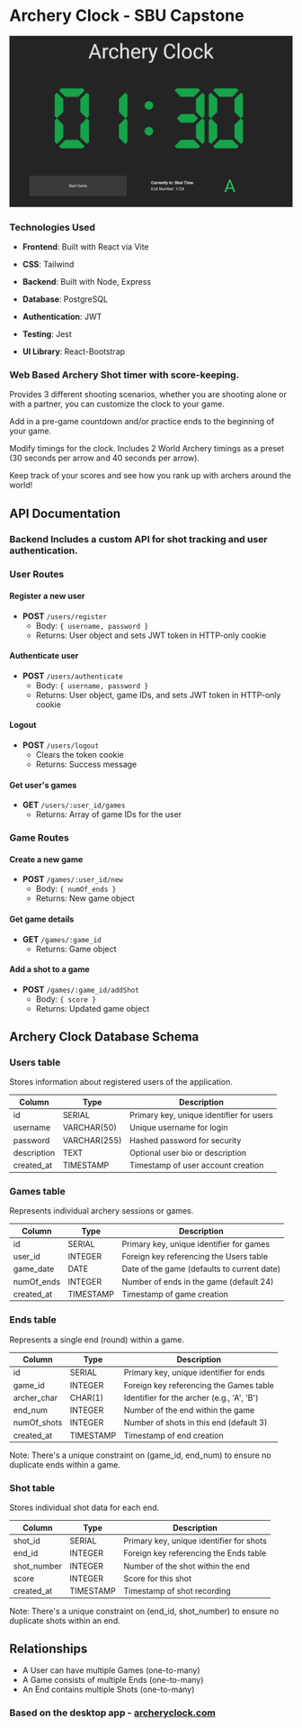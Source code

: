 # Archery Clock - SBU Capstone

![Archery Clock Picture](header.png)

### Technologies Used

- **Frontend**: Built with React via Vite

- **CSS**: Tailwind

- **Backend**: Built with Node, Express

- **Database**: PostgreSQL

- **Authentication**: JWT

- **Testing**: Jest

- **UI Library**: React-Bootstrap



### Web Based Archery Shot timer with score-keeping. 

Provides 3 different shooting scenarios, whether you are shooting alone or with a partner, you can customize the clock to your game. 

Add in a pre-game countdown and/or practice ends to the beginning of your game. 

Modify timings for the clock. Includes 2 World Archery timings as a preset (30 seconds per arrow and 40 seconds per arrow).

Keep track of your scores and see how you rank up with archers around the world!



## API Documentation

### Backend Includes a custom API for shot tracking and user authentication. 

### User Routes

#### Register a new user
- **POST** `/users/register`
  - Body: `{ username, password }`
  - Returns: User object and sets JWT token in HTTP-only cookie

#### Authenticate user
- **POST** `/users/authenticate`
  - Body: `{ username, password }`
  - Returns: User object, game IDs, and sets JWT token in HTTP-only cookie

#### Logout
- **POST** `/users/logout`
  - Clears the token cookie
  - Returns: Success message

#### Get user's games
- **GET** `/users/:user_id/games`
  - Returns: Array of game IDs for the user

### Game Routes

#### Create a new game
- **POST** `/games/:user_id/new`
  - Body: `{ numOf_ends }`
  - Returns: New game object

#### Get game details
- **GET** `/games/:game_id`
  - Returns: Game object

#### Add a shot to a game
- **POST** `/games/:game_id/addShot`
  - Body: `{ score }`
  - Returns: Updated game object



## Archery Clock Database Schema


### Users table

Stores information about registered users of the application.

| Column      | Type         | Description                               |
|-------------|--------------|-------------------------------------------|
| id          | SERIAL       | Primary key, unique identifier for users  |
| username    | VARCHAR(50)  | Unique username for login                 |
| password    | VARCHAR(255) | Hashed password for security              |
| description | TEXT         | Optional user bio or description          |
| created_at  | TIMESTAMP    | Timestamp of user account creation        |

### Games table

Represents individual archery sessions or games.

| Column      | Type     | Description                                   |
|-------------|----------|-----------------------------------------------|
| id          | SERIAL   | Primary key, unique identifier for games      |
| user_id     | INTEGER  | Foreign key referencing the Users table       |
| game_date   | DATE     | Date of the game (defaults to current date)   |
| numOf_ends  | INTEGER  | Number of ends in the game (default 24)       |
| created_at  | TIMESTAMP| Timestamp of game creation                    |

### Ends table

Represents a single end (round) within a game.

| Column      | Type     | Description                                   |
|-------------|----------|-----------------------------------------------|
| id          | SERIAL   | Primary key, unique identifier for ends       |
| game_id     | INTEGER  | Foreign key referencing the Games table       |
| archer_char | CHAR(1)  | Identifier for the archer (e.g., 'A', 'B')    |
| end_num     | INTEGER  | Number of the end within the game             |
| numOf_shots | INTEGER  | Number of shots in this end (default 3)       |
| created_at  | TIMESTAMP| Timestamp of end creation                     |

Note: There's a unique constraint on (game_id, end_num) to ensure no duplicate ends within a game.

### Shot table

Stores individual shot data for each end.

| Column      | Type     | Description                                   |
|-------------|----------|-----------------------------------------------|
| shot_id     | SERIAL   | Primary key, unique identifier for shots      |
| end_id      | INTEGER  | Foreign key referencing the Ends table        |
| shot_number | INTEGER  | Number of the shot within the end             |
| score       | INTEGER  | Score for this shot                           |
| created_at  | TIMESTAMP| Timestamp of shot recording                   |

Note: There's a unique constraint on (end_id, shot_number) to ensure no duplicate shots within an end.

## Relationships

- A User can have multiple Games (one-to-many)
- A Game consists of multiple Ends (one-to-many)
- An End contains multiple Shots (one-to-many)


### Based on the desktop app - [archeryclock.com](https://archeryclock.com)




